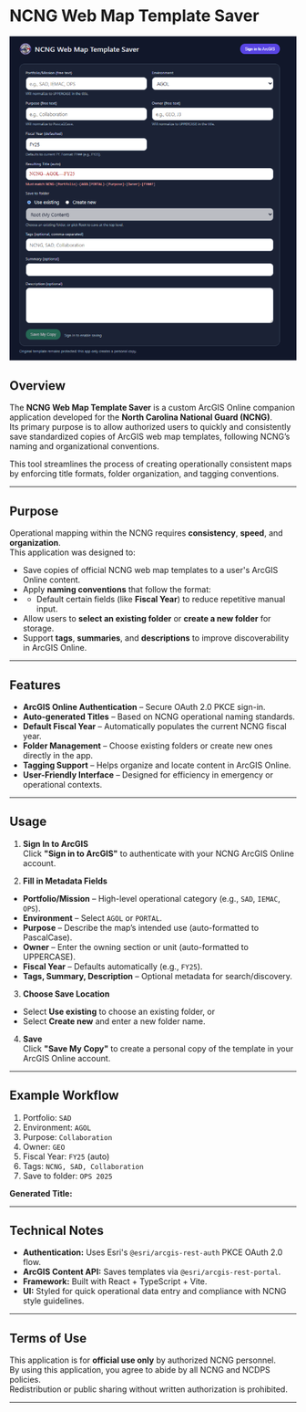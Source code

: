 # NCNG Web Map Template Saver

![NCNG Web Map Template Saver Screenshot](Screenshot%202025-08-13%20065800.png)

## Overview

The **NCNG Web Map Template Saver** is a custom ArcGIS Online companion application developed for the **North Carolina National Guard (NCNG)**.  
Its primary purpose is to allow authorized users to quickly and consistently save standardized copies of ArcGIS web map templates, following NCNG’s naming and organizational conventions.

This tool streamlines the process of creating operationally consistent maps by enforcing title formats, folder organization, and tagging conventions.

---

## Purpose

Operational mapping within the NCNG requires **consistency**, **speed**, and **organization**.  
This application was designed to:

- Save copies of official NCNG web map templates to a user's ArcGIS Online content.
- Apply **naming conventions** that follow the format:
- - Default certain fields (like **Fiscal Year**) to reduce repetitive manual input.
- Allow users to **select an existing folder** or **create a new folder** for storage.
- Support **tags**, **summaries**, and **descriptions** to improve discoverability in ArcGIS Online.

---

## Features

- **ArcGIS Online Authentication** – Secure OAuth 2.0 PKCE sign-in.
- **Auto-generated Titles** – Based on NCNG operational naming standards.
- **Default Fiscal Year** – Automatically populates the current NCNG fiscal year.
- **Folder Management** – Choose existing folders or create new ones directly in the app.
- **Tagging Support** – Helps organize and locate content in ArcGIS Online.
- **User-Friendly Interface** – Designed for efficiency in emergency or operational contexts.

---

## Usage

1. **Sign In to ArcGIS**  
 Click **"Sign in to ArcGIS"** to authenticate with your NCNG ArcGIS Online account.

2. **Fill in Metadata Fields**  
 - **Portfolio/Mission** – High-level operational category (e.g., `SAD`, `IEMAC`, `OPS`).
 - **Environment** – Select `AGOL` or `PORTAL`.
 - **Purpose** – Describe the map’s intended use (auto-formatted to PascalCase).
 - **Owner** – Enter the owning section or unit (auto-formatted to UPPERCASE).
 - **Fiscal Year** – Defaults automatically (e.g., `FY25`).
 - **Tags, Summary, Description** – Optional metadata for search/discovery.

3. **Choose Save Location**  
 - Select **Use existing** to choose an existing folder, or
 - Select **Create new** and enter a new folder name.

4. **Save**  
 Click **"Save My Copy"** to create a personal copy of the template in your ArcGIS Online account.

---

## Example Workflow

1. Portfolio: `SAD`
2. Environment: `AGOL`
3. Purpose: `Collaboration`
4. Owner: `GEO`
5. Fiscal Year: `FY25` (auto)
6. Tags: `NCNG, SAD, Collaboration`
7. Save to folder: `OPS 2025`

**Generated Title:**  

---

## Technical Notes

- **Authentication:** Uses Esri's `@esri/arcgis-rest-auth` PKCE OAuth 2.0 flow.
- **ArcGIS Content API:** Saves templates via `@esri/arcgis-rest-portal`.
- **Framework:** Built with React + TypeScript + Vite.
- **UI:** Styled for quick operational data entry and compliance with NCNG style guidelines.

---

## Terms of Use

This application is for **official use only** by authorized NCNG personnel.  
By using this application, you agree to abide by all NCNG and NCDPS policies.  
Redistribution or public sharing without written authorization is prohibited.

---


